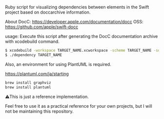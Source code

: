 Ruby script for visualizing dependencies between elements in the Swift project based on doccarchive information.

About DocC: https://developer.apple.com/documentation/docc
OSS: https://github.com/apple/swift-docc

usage: Execute this script after generating the DocC documentation archive with xcodebuild command.

```sh
$ xcodebuild -workspace TARGET_NAME.xcworkspace -scheme TARGET_NAME -sdk iphonesimulator -destination 'platform=iOS Simulator,name=iPhone 13 Pro,OS=16.0'  docbuild -derivedDataPath .build
$ ./dependency TARGET_NAME
```
Also, an environment for using PlantUML is required.

https://plantuml.com/ja/starting

```sh
brew install graphviz
brew install plantuml
```

⚠️This is just a reference implementation.

Feel free to use it as a practical reference for your own projects, but I will not be maintaining this repository.

